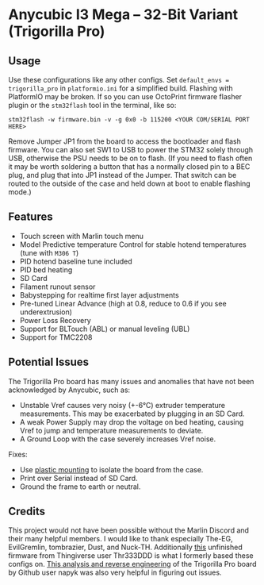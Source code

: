 # Anycubic I3 Mega – 32-Bit Variant (Trigorilla Pro)

## Usage
Use these configurations like any other configs. Set `default_envs = trigorilla_pro` in `platformio.ini` for a simplified build. Flashing with PlatformIO may be broken. If so you can use OctoPrint firmware flasher plugin or the `stm32flash` tool in the terminal, like so:
```shell
stm32flash -w firmware.bin -v -g 0x0 -b 115200 <YOUR COM/SERIAL PORT HERE>
```

Remove Jumper JP1 from the board to access the bootloader and flash firmware. You can also set SW1 to USB to power the STM32 solely through USB, otherwise the PSU needs to be on to flash. (If you need to flash often it may be worth soldering a button that has a normally closed pin to a BEC plug, and plug that into JP1 instead of the Jumper. That switch can be routed to the outside of the case and held down at boot to enable flashing mode.)

## Features
- Touch screen with Marlin touch menu
- Model Predictive temperature Control for stable hotend temperatures (tune with `M306 T`)
- PID hotend baseline tune included
- PID bed heating
- SD Card
- Filament runout sensor
- Babystepping for realtime first layer adjustments
- Pre-tuned Linear Advance (high at 0.8, reduce to 0.6 if you see underextrusion)
- Power Loss Recovery
- Support for BLTouch (ABL) or manual leveling (UBL)
- Support for TMC2208

## Potential Issues
The Trigorilla Pro board has many issues and anomalies that have not been acknowledged by Anycubic, such as:
- Unstable Vref causes very noisy (+-6°C) extruder temperature measurements. This may be exacerbated by plugging in an SD Card.
- A weak Power Supply may drop the voltage on bed heating, causing Vref to jump and temperature measurements to deviate.
- A Ground Loop with the case severely increases Vref noise.

Fixes:
- Use [plastic mounting](https://www.printables.com/model/188956-m3-nuts-washer-and-bolts) to isolate the board from the case.
- Print over Serial instead of SD Card.
- Ground the frame to earth or neutral.

## Credits
This project would not have been possible without the Marlin Discord and their many helpful members. I would like to thank especially The-EG, EvilGremlin, tombrazier, Dust, and Nuck-TH. Additionally [this](https://www.thingiverse.com/thing:5159397/comments) unfinished firmware from Thingiverse user Thr333DDD is what I formerly based these configs on. [This analysis and reverse engineering](https://github.com/napyk/trigorilla-pro) of the Trigorilla Pro board by Github user napyk was also very helpful in figuring out issues.
